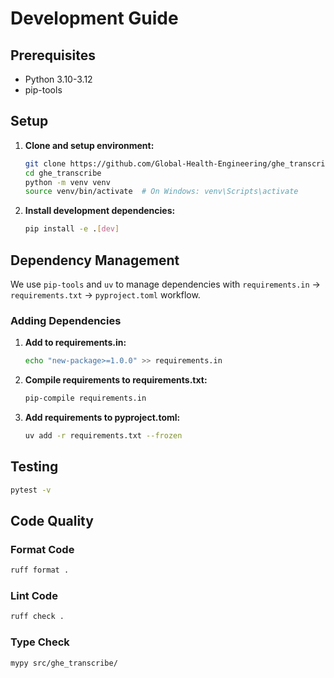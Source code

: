 # Development Guide

## Prerequisites

- Python 3.10-3.12
- pip-tools

## Setup

1. **Clone and setup environment:**
   ```bash
   git clone https://github.com/Global-Health-Engineering/ghe_transcribe.git
   cd ghe_transcribe
   python -m venv venv
   source venv/bin/activate  # On Windows: venv\Scripts\activate
   ```

2. **Install development dependencies:**
   ```bash
   pip install -e .[dev]
   ```

## Dependency Management

We use `pip-tools` and `uv` to manage dependencies with `requirements.in` → `requirements.txt` → `pyproject.toml` workflow.

### Adding Dependencies

1. **Add to requirements.in:**
   ```bash
   echo "new-package>=1.0.0" >> requirements.in
   ```

2. **Compile requirements to requirements.txt:**
   ```bash
   pip-compile requirements.in
   ```

3. **Add requirements to pyproject.toml:**
   ```bash
   uv add -r requirements.txt --frozen
   ```

## Testing

```bash
pytest -v
```

## Code Quality

### Format Code
```bash
ruff format .
```

### Lint Code
```bash
ruff check .
```

### Type Check
```bash
mypy src/ghe_transcribe/
```
